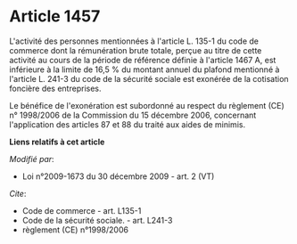 # Article 1457

L'activité des personnes mentionnées à l'article L. 135-1 du code de commerce dont la rémunération brute totale, perçue au
titre de cette activité au cours de la période de référence définie à l'article 1467 A, est inférieure à la limite de 16,5 %
du montant annuel du plafond mentionné à l'article L. 241-3 du code de la sécurité sociale est exonérée de la cotisation
foncière des entreprises.

Le bénéfice de l'exonération est subordonné au respect du règlement (CE) n° 1998/2006 de la Commission du 15 décembre 2006,
concernant l'application des articles 87 et 88 du traité aux aides de minimis.

**Liens relatifs à cet article**

_Modifié par_:

  - Loi n°2009-1673 du 30 décembre 2009 - art. 2 (VT)

_Cite_:

  - Code de commerce - art. L135-1
  - Code de la sécurité sociale. - art. L241-3
  - règlement (CE) n°1998/2006
